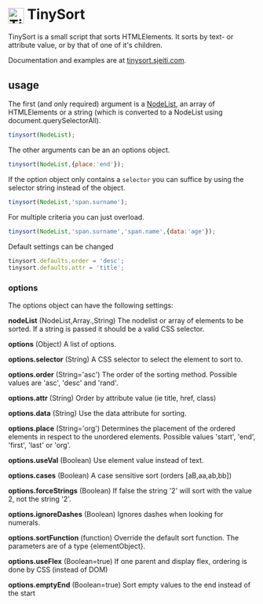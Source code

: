 <img src="http://tinysort.sjeiti.com/styles/logo.svg" width="32" alt="TinySort" style="vertical-align:middle;" /> TinySort
=======

TinySort is a small script that sorts HTMLElements. It sorts by text- or attribute value, or by that of one of it's children.

Documentation and examples are at [tinysort.sjeiti.com](http://tinysort.sjeiti.com).




## usage

The first (and only required) argument is a [NodeList](https://developer.mozilla.org/en/docs/Web/API/NodeList), an array of HTMLElements or a string (which is converted to a NodeList using document.querySelectorAll).

``` javascript
tinysort(NodeList);
```

The other arguments can be an an options object.

``` javascript
tinysort(NodeList,{place:'end'});
```

If the option object only contains a `selector` you can suffice by using the selector string instead of the object.

``` javascript
tinysort(NodeList,'span.surname');
```

For multiple criteria you can just overload.

``` javascript
tinysort(NodeList,'span.surname','span.name',{data:'age'});
```

Default settings can be changed

``` javascript
tinysort.defaults.order = 'desc';
tinysort.defaults.attr = 'title';
```

### options

The options object can have the following settings:

**nodeList** (NodeList,Array.<HTMLElement>,String)
The nodelist or array of elements to be sorted. If a string is passed it should be a valid CSS selector.

**options** (Object)
A list of options.

**options.selector** (String)
A CSS selector to select the element to sort to.

**options.order** (String='asc')
The order of the sorting method. Possible values are 'asc', 'desc' and 'rand'.

**options.attr** (String)
Order by attribute value (ie title, href, class)

**options.data** (String)
Use the data attribute for sorting.

**options.place** (String='org')
Determines the placement of the ordered elements in respect to the unordered elements. Possible values 'start', 'end', 'first', 'last' or 'org'.

**options.useVal** (Boolean)
Use element value instead of text.

**options.cases** (Boolean)
A case sensitive sort (orders [aB,aa,ab,bb])

**options.forceStrings** (Boolean)
If false the string '2' will sort with the value 2, not the string '2'.

**options.ignoreDashes** (Boolean)
Ignores dashes when looking for numerals.

**options.sortFunction** (function)
Override the default sort function. The parameters are of a type {elementObject}.

**options.useFlex** (Boolean=true)
If one parent and display flex, ordering is done by CSS (instead of DOM)

**options.emptyEnd** (Boolean=true)
Sort empty values to the end instead of the start



